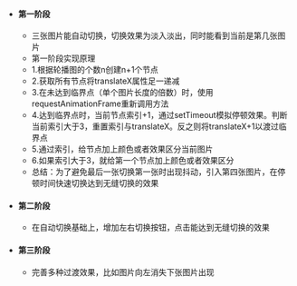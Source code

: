 * #### 第一阶段
  * 三张图片能自动切换，切换效果为淡入淡出，同时能看到当前是第几张图片
  * 第一阶段实现原理
  * 1.根据轮播图的个数n创建n+1个节点
  * 2.获取所有节点将translateX属性足一递减
  * 3.在未达到临界点（单个图片长度的倍数）时，使用requestAnimationFrame重新调用方法
  * 4.达到临界点时，当前节点索引+1，通过setTimeout模拟停顿效果。判断当前索引大于3，重置索引与translateX。反之则将translateX+1以渡过临界点
  * 5.通过索引，给节点加上颜色或者效果区分当前图片
  * 6.如果索引大于3，就给第一个节点加上颜色或者效果区分
  * 总结：为了避免最后一张切换第一张时出现抖动，引入第四张图片，在停顿时间快速切换达到无缝切换的效果
* #### 第二阶段
  * 在自动切换基础上，增加左右切换按钮，点击能达到无缝切换的效果
* #### 第三阶段
  * 完善多种过渡效果，比如图片向左消失下张图片出现